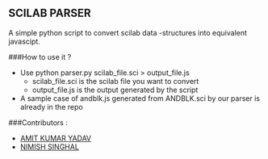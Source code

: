 ## SCILAB PARSER ##
A simple python script to convert scilab data -structures into equivalent javascipt.

###How to use it ?

 - Use python parser.py  scilab_file.sci  >  output_file.js
	 - scilab_file.sci is the scilab file you want to convert
	 - output_file.js is the output generated by the script
 - A sample case of andblk.js generated from ANDBLK.sci by our parser is already in the repo


###Contributors :

 - [AMIT KUMAR YADAV](https://github.com/grenadier-amit)
 - [NIMISH SINGHAL](https://github.com/ASP1234)

 
